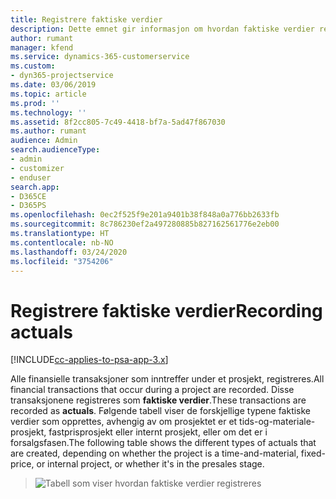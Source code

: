 ```yaml
---
title: Registrere faktiske verdier
description: Dette emnet gir informasjon om hvordan faktiske verdier registreres.
author: rumant
manager: kfend
ms.service: dynamics-365-customerservice
ms.custom:
- dyn365-projectservice
ms.date: 03/06/2019
ms.topic: article
ms.prod: ''
ms.technology: ''
ms.assetid: 8f2cc805-7c49-4418-bf7a-5ad47f867030
ms.author: rumant
audience: Admin
search.audienceType:
- admin
- customizer
- enduser
search.app:
- D365CE
- D365PS
ms.openlocfilehash: 0ec2f525f9e201a9401b38f848a0a776bb2633fb
ms.sourcegitcommit: 8c786230ef2a497280885b827162561776e2eb00
ms.translationtype: HT
ms.contentlocale: nb-NO
ms.lasthandoff: 03/24/2020
ms.locfileid: "3754206"
---
```

# <a name="recording-actuals"></a><span data-ttu-id="3f0d0-103">Registrere faktiske verdier</span><span class="sxs-lookup"><span data-stu-id="3f0d0-103">Recording actuals</span></span> 

[!INCLUDE[cc-applies-to-psa-app-3.x](../includes/cc-applies-to-psa-app-3x.md)]

<span data-ttu-id="3f0d0-104">Alle finansielle transaksjoner som inntreffer under et prosjekt, registreres.</span><span class="sxs-lookup"><span data-stu-id="3f0d0-104">All financial transactions that occur during a project are recorded.</span></span> <span data-ttu-id="3f0d0-105">Disse transaksjonene registreres som **faktiske verdier**.</span><span class="sxs-lookup"><span data-stu-id="3f0d0-105">These transactions are recorded as **actuals**.</span></span> <span data-ttu-id="3f0d0-106">Følgende tabell viser de forskjellige typene faktiske verdier som opprettes, avhengig av om prosjektet er et tids-og-materiale-prosjekt, fastprisprosjekt eller internt prosjekt, eller om det er i forsalgsfasen.</span><span class="sxs-lookup"><span data-stu-id="3f0d0-106">The following table shows the different types of actuals that are created, depending on whether the project is a time-and-material, fixed-price, or internal project, or whether it's in the presales stage.</span></span>

> ![Tabell som viser hvordan faktiske verdier registreres](media/advanced-table2.png)
